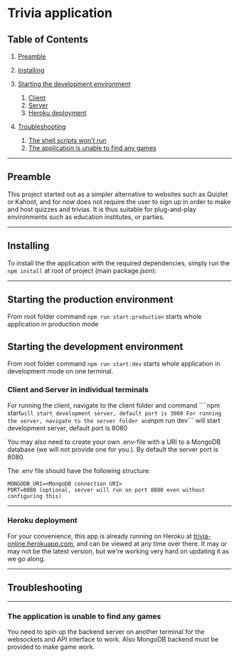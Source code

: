 # Trivia application

## Table of Contents

1. [Preamble](#preamble)
2. [Installing](#installing)
3. [Starting the development environment](#starting-the-development-environment)

    1. [Client](#client)
    2. [Server](#server)
    3. [Heroku deployment](#heroku-deployment)
4. [Troubleshooting](#troubleshooting)
    1. [The shell scripts won't run](#the-shell-scripts-wont-run)
    2. [The application is unable to find any games](#the-application-is-unable-to-find-any-games)

- - -

## Preamble

This project started out as a simpler alternative to websites such as Quizlet or Kahoot, and for now does not require the user to sign up in order to make and host quizzes and trivias. It is thus suitable for plug-and-play environments such as education institutes, or parties.

- - -

## Installing

To install the the application with the required dependencies, simply run the ```npm install``` at root of project (main package.json):

- - -

## Starting the production environment
From root folder command ```npm run start:production``` starts whole application in production mode
## Starting the development environment
From root folder command ```npm run start:dev``` starts whole application in development mode on one terminal. 
### Client and Server in individual terminals 

For running the client, navigate to the client folder and command ````npm start``` will start development server, default port is 3000
For running the server, navigate to the server folder and ```npm run dev``` will start development server, default port is 8080

You may also need to create your own .env-file with a URI to a MongoDB database (we will not provide one for you.). By default the server port is 8080.

The .env file should have the following structure:
```
MONGODB_URI=<MongoDB connection URI>
PORT=8080 (optional, server will run on port 8080 even without configuring this)
```

- - -

### Heroku deployment

For your convenience, this app is already running on Heroku at [trivia-online.herokuapp.com](https://trivia-online.herokuapp.com), and can be viewed at any time over there. It may or may not be the latest version, but we're working very hard on updating it as we go along.

- - -

## Troubleshooting

- - -

### The application is unable to find any games

You need to spin up the backend server on another terminal for the websockets and API interface to work. Also MongoDB backend must be provided to make game work.
